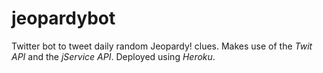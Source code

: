 # jeopardybot
Twitter bot to tweet daily random Jeopardy! clues.
Makes use of the *Twit API* and the *jService API*.
Deployed using *Heroku*.
